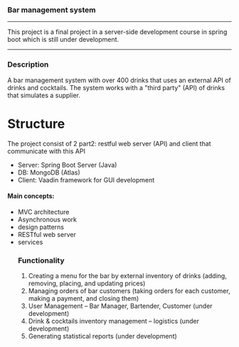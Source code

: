 
### Bar management  system

------------

This project is a final project in a server-side development course in spring boot which is still under development.

------------

### Description
A bar management system with over 400 drinks that uses an external API of drinks and cocktails. The system works with a "third party" (API) of drinks that simulates a supplier.

# Structure 
The project  consist of 2 part2: restful web server (API) and client that communicate with this API
-   Server: Spring Boot Server (Java) 
-  DB: MongoDB (Atlas)
-  Client: Vaadin framework for GUI development 
####  Main concepts: 
- MVC architecture
- Asynchronous work
- design patterns
- RESTful web server
- services
  ### Functionality 
  1.  Creating a menu for the bar by external inventory of drinks (adding, removing, placing, and updating prices) 
  2.	Managing orders of bar customers (taking orders for each customer, making a payment, and closing them) 
  3.  User Management – Bar Manager, Bartender, Customer (under development)
  4.	Drink & cocktails inventory management – logistics (under development)
  5.	Generating statistical reports (under development)





